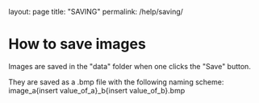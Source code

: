 layout: page
title: "SAVING"
permalink: /help/saving/

# How to save images

Images are saved in the "data" folder when one clicks the "Save" button.  

They are saved as a .bmp file with the following naming scheme:  
image_a{insert value_of_a}_b{insert value_of_b}.bmp
